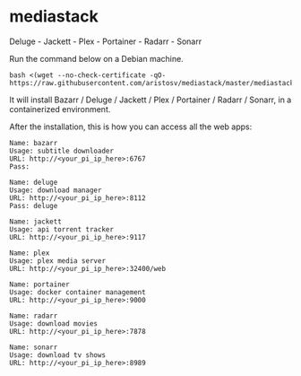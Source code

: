 # mediastack
Deluge - Jackett - Plex - Portainer - Radarr - Sonarr

Run the command below on a Debian machine.
```
bash <(wget --no-check-certificate -qO- https://raw.githubusercontent.com/aristosv/mediastack/master/mediastack)
```
It will install Bazarr / Deluge / Jackett / Plex / Portainer / Radarr / Sonarr, in a containerized environment.

After the installation, this is how you can access all the web apps:
```
Name: bazarr
Usage: subtitle downloader
URL: http://<your_pi_ip_here>:6767
Pass: 
```
```
Name: deluge
Usage: download manager
URL: http://<your_pi_ip_here>:8112
Pass: deluge
```
```
Name: jackett
Usage: api torrent tracker
URL: http://<your_pi_ip_here>:9117
```
```
Name: plex
Usage: plex media server
URL: http://<your_pi_ip_here>:32400/web
```
```
Name: portainer
Usage: docker container management
URL: http://<your_pi_ip_here>:9000
```
```
Name: radarr
Usage: download movies
URL: http://<your_pi_ip_here>:7878
```
```
Name: sonarr
Usage: download tv shows
URL: http://<your_pi_ip_here>:8989
```
